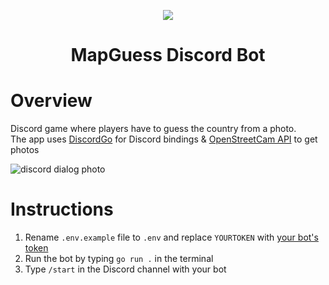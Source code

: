 <p align="center"><img src="https://cdn.discordapp.com/attachments/151589953678082048/1120261445943312455/mapguess_icon.png"></p>
<h1 align="center">MapGuess Discord Bot</h1>


# Overview
Discord game where players have to guess the country from a photo.\
The app uses [DiscordGo](https://github.com/bwmarrin/discordgo) for Discord bindings & [OpenStreetCam API](http://doc.kartaview.org) to get photos

![discord dialog photo](https://media.discordapp.net/attachments/151589953678082048/1120260481337282620/image.png)

# Instructions
1) Rename ``.env.example`` file to ``.env`` and replace ``YOURTOKEN`` with [your bot's token](https://discord.com/developers/applications/)
2) Run the bot by typing ``go run .`` in the terminal
3) Type ``/start`` in the Discord channel with your bot 
